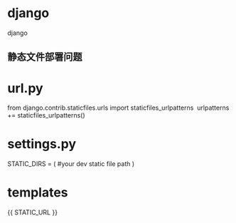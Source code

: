 # django
django

## 静态文件部署问题

# url.py
  from django.contrib.staticfiles.urls import staticfiles_urlpatterns
  urlpatterns += staticfiles_urlpatterns()
  
# settings.py
  STATIC_DIRS = (
      #your dev static file path
  )
  
# templates
  {{ STATIC_URL }}
